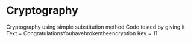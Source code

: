 # Cryptography
Cryptography using simple substitution method
Code tested by giving it 
Text = CongratulationsYouhavebrokentheencryption
Key = 11
